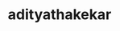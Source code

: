 ---
title: adityathakekar
github: https://github.com/adityathakekar
mode: dark
transition: 1s
score: 76.4
archetype:
- Little Bit of Everything
---